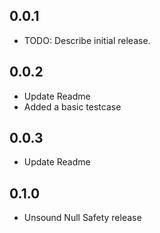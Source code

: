 ## 0.0.1

* TODO: Describe initial release.

## 0.0.2

* Update Readme
* Added a basic testcase

## 0.0.3

* Update Readme

## 0.1.0

* Unsound Null Safety release
